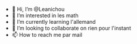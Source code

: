 - 👋 Hi, I’m @Leanichou
- 👀 I’m interested in les math 
- 🌱 I’m currently learning l'allemand
- 💞️ I’m looking to collaborate on rien pour l'instant 
- 📫 How to reach me par mail


<!---
Leanichou/Leanichou is a ✨ special ✨ repository because its `README.md` (this file) appears on your GitHub profile.
You can click the Preview link to take a look at your changes.
--->
